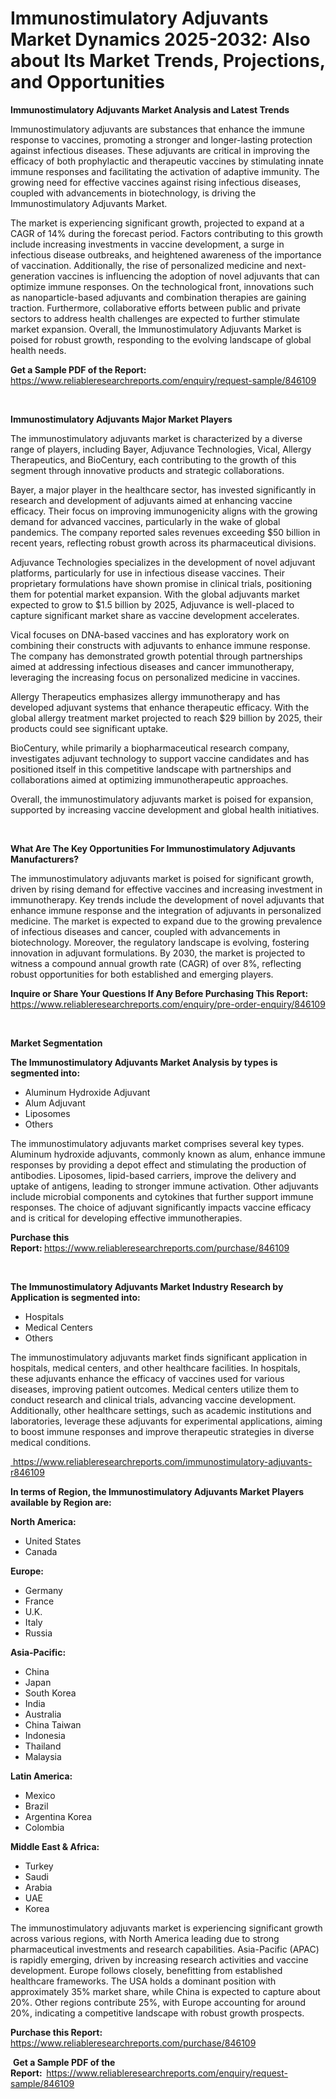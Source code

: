<p><h1>Immunostimulatory Adjuvants Market Dynamics 2025-2032: Also about Its Market Trends, Projections, and Opportunities</h1></p><p><strong>Immunostimulatory Adjuvants Market Analysis and Latest Trends</strong></p>
<p><p>Immunostimulatory adjuvants are substances that enhance the immune response to vaccines, promoting a stronger and longer-lasting protection against infectious diseases. These adjuvants are critical in improving the efficacy of both prophylactic and therapeutic vaccines by stimulating innate immune responses and facilitating the activation of adaptive immunity. The growing need for effective vaccines against rising infectious diseases, coupled with advancements in biotechnology, is driving the Immunostimulatory Adjuvants Market.</p><p>The market is experiencing significant growth, projected to expand at a CAGR of 14% during the forecast period. Factors contributing to this growth include increasing investments in vaccine development, a surge in infectious disease outbreaks, and heightened awareness of the importance of vaccination. Additionally, the rise of personalized medicine and next-generation vaccines is influencing the adoption of novel adjuvants that can optimize immune responses. On the technological front, innovations such as nanoparticle-based adjuvants and combination therapies are gaining traction. Furthermore, collaborative efforts between public and private sectors to address health challenges are expected to further stimulate market expansion. Overall, the Immunostimulatory Adjuvants Market is poised for robust growth, responding to the evolving landscape of global health needs.</p></p>
<p><strong>Get a Sample PDF of the Report:&nbsp;</strong> <a href="https://www.reliableresearchreports.com/enquiry/request-sample/846109?utm_campaign=2662&utm_medium=2&utm_source=Github&utm_content=ia&utm_term=19042025&utm_id=immunostimulatory-adjuvants">https://www.reliableresearchreports.com/enquiry/request-sample/846109</a></p>
<p>&nbsp;</p>
<p><strong>Immunostimulatory Adjuvants Major Market Players</strong></p>
<p><p>The immunostimulatory adjuvants market is characterized by a diverse range of players, including Bayer, Adjuvance Technologies, Vical, Allergy Therapeutics, and BioCentury, each contributing to the growth of this segment through innovative products and strategic collaborations.</p><p>Bayer, a major player in the healthcare sector, has invested significantly in research and development of adjuvants aimed at enhancing vaccine efficacy. Their focus on improving immunogenicity aligns with the growing demand for advanced vaccines, particularly in the wake of global pandemics. The company reported sales revenues exceeding $50 billion in recent years, reflecting robust growth across its pharmaceutical divisions.</p><p>Adjuvance Technologies specializes in the development of novel adjuvant platforms, particularly for use in infectious disease vaccines. Their proprietary formulations have shown promise in clinical trials, positioning them for potential market expansion. With the global adjuvants market expected to grow to $1.5 billion by 2025, Adjuvance is well-placed to capture significant market share as vaccine development accelerates.</p><p>Vical focuses on DNA-based vaccines and has exploratory work on combining their constructs with adjuvants to enhance immune response. The company has demonstrated growth potential through partnerships aimed at addressing infectious diseases and cancer immunotherapy, leveraging the increasing focus on personalized medicine in vaccines.</p><p>Allergy Therapeutics emphasizes allergy immunotherapy and has developed adjuvant systems that enhance therapeutic efficacy. With the global allergy treatment market projected to reach $29 billion by 2025, their products could see significant uptake.</p><p>BioCentury, while primarily a biopharmaceutical research company, investigates adjuvant technology to support vaccine candidates and has positioned itself in this competitive landscape with partnerships and collaborations aimed at optimizing immunotherapeutic approaches.</p><p>Overall, the immunostimulatory adjuvants market is poised for expansion, supported by increasing vaccine development and global health initiatives.</p></p>
<p>&nbsp;</p>
<p><strong>What Are The Key Opportunities For Immunostimulatory Adjuvants Manufacturers?</strong></p>
<p><p>The immunostimulatory adjuvants market is poised for significant growth, driven by rising demand for effective vaccines and increasing investment in immunotherapy. Key trends include the development of novel adjuvants that enhance immune response and the integration of adjuvants in personalized medicine. The market is expected to expand due to the growing prevalence of infectious diseases and cancer, coupled with advancements in biotechnology. Moreover, the regulatory landscape is evolving, fostering innovation in adjuvant formulations. By 2030, the market is projected to witness a compound annual growth rate (CAGR) of over 8%, reflecting robust opportunities for both established and emerging players.</p></p>
<p><strong>Inquire or Share Your Questions If Any Before Purchasing This Report:</strong> <a href="https://www.reliableresearchreports.com/enquiry/pre-order-enquiry/846109?utm_campaign=2662&utm_medium=2&utm_source=Github&utm_content=ia&utm_term=19042025&utm_id=immunostimulatory-adjuvants">https://www.reliableresearchreports.com/enquiry/pre-order-enquiry/846109</a></p>
<p>&nbsp;</p>
<p><strong>Market Segmentation</strong></p>
<p><strong>The Immunostimulatory Adjuvants Market Analysis by types is segmented into:</strong></p>
<p><ul><li>Aluminum Hydroxide Adjuvant</li><li>Alum Adjuvant</li><li>Liposomes</li><li>Others</li></ul></p>
<p><p>The immunostimulatory adjuvants market comprises several key types. Aluminum hydroxide adjuvants, commonly known as alum, enhance immune responses by providing a depot effect and stimulating the production of antibodies. Liposomes, lipid-based carriers, improve the delivery and uptake of antigens, leading to stronger immune activation. Other adjuvants include microbial components and cytokines that further support immune responses. The choice of adjuvant significantly impacts vaccine efficacy and is critical for developing effective immunotherapies.</p></p>
<p><strong>Purchase this Report:&nbsp;</strong><a href="https://www.reliableresearchreports.com/purchase/846109?utm_campaign=2662&utm_medium=2&utm_source=Github&utm_content=ia&utm_term=19042025&utm_id=immunostimulatory-adjuvants">https://www.reliableresearchreports.com/purchase/846109</a></p>
<p>&nbsp;</p>
<p><strong>The Immunostimulatory Adjuvants Market Industry Research by Application is segmented into:</strong></p>
<p><ul><li>Hospitals</li><li>Medical Centers</li><li>Others</li></ul></p>
<p><p>The immunostimulatory adjuvants market finds significant application in hospitals, medical centers, and other healthcare facilities. In hospitals, these adjuvants enhance the efficacy of vaccines used for various diseases, improving patient outcomes. Medical centers utilize them to conduct research and clinical trials, advancing vaccine development. Additionally, other healthcare settings, such as academic institutions and laboratories, leverage these adjuvants for experimental applications, aiming to boost immune responses and improve therapeutic strategies in diverse medical conditions.</p></p>
<p><a href="https://www.reliableresearchreports.com/immunostimulatory-adjuvants-r846109?utm_campaign=2662&utm_medium=2&utm_source=Github&utm_content=ia&utm_term=19042025&utm_id=immunostimulatory-adjuvants">&nbsp;https://www.reliableresearchreports.com/immunostimulatory-adjuvants-r846109</a></p>
<p><strong>In terms of Region, the Immunostimulatory Adjuvants Market Players available by Region are:</strong></p>
<p>
    <p> <strong> North America: </strong>
        <ul>
            <li>United States</li>
            <li>Canada</li>
        </ul>
        </p> 
    <p> <strong> Europe: </strong>
        <ul>
            <li>Germany</li>
            <li>France</li>
            <li>U.K.</li>
            <li>Italy</li>
            <li>Russia</li>
        </ul>
        </p> 
    <p> <strong> Asia-Pacific: </strong>
        <ul>
            <li>China</li>
            <li>Japan</li>
            <li>South Korea</li>
            <li>India</li>
            <li>Australia</li>
            <li>China Taiwan</li>
            <li>Indonesia</li>
            <li>Thailand</li>
            <li>Malaysia</li>
        </ul>
        </p> 
    <p> <strong> Latin America: </strong>
        <ul>
            <li>Mexico</li>
            <li>Brazil</li>
            <li>Argentina Korea</li>
            <li>Colombia</li>
        </ul>
        </p> 
    <p> <strong> Middle East & Africa: </strong>
        <ul>
            <li>Turkey</li>
            <li>Saudi</li>
            <li>Arabia</li>
            <li>UAE</li>
            <li>Korea</li>
        </ul>
    </p>
    </p>
<p><p>The immunostimulatory adjuvants market is experiencing significant growth across various regions, with North America leading due to strong pharmaceutical investments and research capabilities. Asia-Pacific (APAC) is rapidly emerging, driven by increasing research activities and vaccine development. Europe follows closely, benefitting from established healthcare frameworks. The USA holds a dominant position with approximately 35% market share, while China is expected to capture about 20%. Other regions contribute 25%, with Europe accounting for around 20%, indicating a competitive landscape with robust growth prospects.</p></p>
<p><strong>Purchase this Report: </strong><a href="https://www.reliableresearchreports.com/purchase/846109?utm_campaign=2662&utm_medium=2&utm_source=Github&utm_content=ia&utm_term=19042025&utm_id=immunostimulatory-adjuvants">https://www.reliableresearchreports.com/purchase/846109</a></p>
<p>&nbsp;<strong>Get a Sample PDF of the Report:&nbsp;&nbsp;</strong><a href="https://www.reliableresearchreports.com/enquiry/request-sample/846109?utm_campaign=2662&utm_medium=2&utm_source=Github&utm_content=ia&utm_term=19042025&utm_id=immunostimulatory-adjuvants">https://www.reliableresearchreports.com/enquiry/request-sample/846109</a></p>
<p><strong></strong></p>
<p><p></p><p></p><p></p></p>